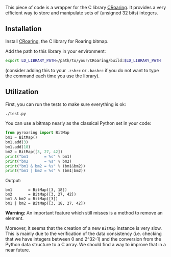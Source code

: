 This piece of code is a wrapper for the C library [CRoaring](https://github.com/RoaringBitmap/CRoaring).
It provides a very efficient way to store and manipulate sets of (unsigned 32 bits) integers.

## Installation

Install [CRoaring](https://github.com/RoaringBitmap/CRoaring), the C library for Roaring bitmap.

Add the path to this library in your environment:
```bash
export LD_LIBRARY_PATH=/path/to/your/CRoaring/build:$LD_LIBRARY_PATH
```
(consider adding this to your `.zshrc` or `.bashrc` if you do not want to type the command each time you use the library).

## Utilization

First, you can run the tests to make sure everything is ok:
```bash
./test.py
```

You can use a bitmap nearly as the classical Python set in your code:
```python
from pyroaring import BitMap
bm1 = BitMap()
bm1.add(3)
bm1.add(18)
bm2 = BitMap([3, 27, 42])
print("bm1       = %s" % bm1)
print("bm2       = %s" % bm2)
print("bm1 & bm2 = %s" % (bm1&bm2))
print("bm1 | bm2 = %s" % (bm1|bm2))
```

Output:
```
bm1       = BitMap([3, 18])
bm2       = BitMap([3, 27, 42])
bm1 & bm2 = BitMap([3])
bm1 | bm2 = BitMap([3, 18, 27, 42])
```

**Warning:** An important feature which still misses is a method to remove an element.

Moreover, it seems that the creation of a new `BitMap` instance is very slow. This is mainly due to the verification of the data consistency (i.e. checking that we have integers between 0 and 2^32-1) and the conversion from the Python data structure to a C array. We should find a way to improve that in a near future.
